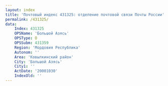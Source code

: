 ```yaml
---
layout: index
title: 'Почтовый индекс 431325: отделение почтовой связи Почты России'
permalink: /431325/
data:
    Index: 431325
    OPSName: 'Большой Азясь'
    OPSType: О
    OPSSubm: 431359
    Region: 'Мордовия Республика'
    Autonom: ''
    Area: 'Ковылкинский район'
    City: 'Большой Азясь'
    City1: ''
    ActDate: '20001030'
    IndexOld: ''
---
```

